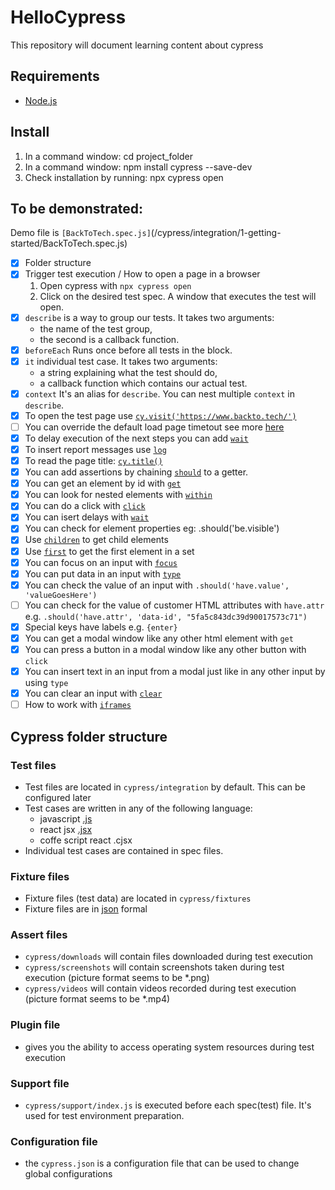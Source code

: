 # HelloCypress
This repository will document learning content about cypress

## Requirements

- [Node.js](https://nodejs.org/en/)

## Install

1. In a command window: cd project_folder
2. In a command window: npm install cypress --save-dev
3. Check installation by running: npx cypress open

## To be demonstrated:

Demo file is `[BackToTech.spec.js]`(/cypress/integration/1-getting-started/BackToTech.spec.js)

- [x] Folder structure
- [x] Trigger test execution / How to open a page in a browser
    1. Open cypress with `npx cypress open`
    2. Click on the desired test spec. A window that executes the test will open.
- [x] `describe` is a way to group our tests. It takes two arguments: 
    - the name of the test group, 
    - the second is a callback function.
- [x] `beforeEach` Runs once before all tests in the block.    
- [x] `it` individual test case. It takes two arguments:
    - a string explaining what the test should do, 
    - a callback function which contains our actual test.
- [x] `context` It's an alias for `describe`. You can nest multiple `context` in `describe`.
- [x] To open the test page use [`cy.visit('https://www.backto.tech/')`](https://docs.cypress.io/api/commands/visit)
- [ ] You can override the default load page timetout see more [here](https://docs.cypress.io/guides/references/configuration#Timeouts)
- [x] To delay execution of the next steps you can add [`wait`](https://docs.cypress.io/api/commands/wait#Syntax)
- [x] To insert report messages use [`log`](https://docs.cypress.io/api/commands/log)
- [x] To read the page title: [`cy.title()`](https://docs.cypress.io/api/commands/title#Syntax)
- [x] You can add assertions by chaining [`should`](https://docs.cypress.io/api/commands/should#Syntax) to a getter.
- [x] You can get an element by id with [`get`](https://docs.cypress.io/api/commands/get#Arguments)
- [x] You can look for nested elements with [`within`](https://docs.cypress.io/api/commands/within#Syntax)
- [x] You can do a click with [`click`](https://docs.cypress.io/api/commands/click)
- [x] You can isert delays with [`wait`](https://docs.cypress.io/api/commands/wait)
- [x] You can check for element properties eg: .should('be.visible')
- [x] Use [`children`](https://docs.cypress.io/api/commands/children) to get child elements
- [x] Use [`first`](https://docs.cypress.io/api/commands/first) to get the first element in a set
- [x] You can focus on an input with [`focus`](https://docs.cypress.io/api/commands/focus#Yields)
- [x] You can put data in an input with [`type`](https://docs.cypress.io/api/commands/type)
- [x] You can check the value of an input with `.should('have.value', 'valueGoesHere')`
- [ ] You can check for the value of customer HTML attributes with `have.attr` e.g. `.should('have.attr', 'data-id', "5fa5c843dc39d90017573c71")`
- [x] Special keys have labels e.g. `{enter}`
- [x] You can get a modal window like any other html element with `get`
- [x] You can press a button in a modal window like any other button with `click`
- [x] You can insert text in an input from a modal just like in any other input by using `type`
- [x] You can clear an input with [`clear`](https://docs.cypress.io/api/commands/clear)
- [ ] How to work with [`iframes`](https://www.cypress.io/blog/2020/02/12/working-with-iframes-in-cypress/)

## Cypress folder structure

### Test files
- Test files are located in `cypress/integration` by default. This can be configured later
- Test cases are written in any of the following language:
    - javascript [.js](https://www.javascript.com/)
    - react jsx [.jsx](https://reactjs.org/docs/introducing-jsx.html)
    - coffe script react .cjsx
- Individual test cases are contained in spec files.

### Fixture files    
- Fixture files (test data) are located in `cypress/fixtures`
- Fixture files are in [json]() formal

### Assert files    
- `cypress/downloads` will contain files downloaded during test execution
- `cypress/screenshots` will contain screenshots taken during test execution (picture format seems to be *.png)
- `cypress/videos` will contain videos recorded during test execution (picture format seems to be *.mp4)

### Plugin file
- gives you the ability to access operating system resources during test execution

### Support file
- `cypress/support/index.js` is executed before each spec(test) file. It's used for test environment preparation.

### Configuration file
- the `cypress.json` is a configuration file that can be used to change global configurations